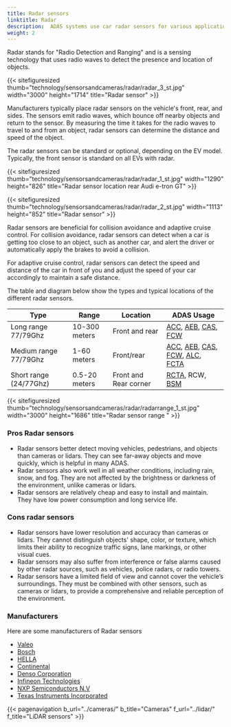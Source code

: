```yaml
---
title: Radar sensors
linktitle: Radar
description:  ADAS systems use car radar sensors for various applications, including collision avoidance, adaptive cruise control, and blind spot detection.
weight: 2
---
```

<!-- markdownlint-disable MD033 -->
Radar stands for "Radio Detection and Ranging" and is a sensing technology that uses radio waves to detect the presence and location of objects.

{{< sitefiguresized thumb="technology/sensorsandcameras/radar/radar_3_st.jpg" width="3000" height="1714" title="Radar sensor" >}}

Manufacturers typically place radar sensors on the vehicle's front, rear, and sides. The sensors emit radio waves, which bounce off nearby objects and return to the sensor. By measuring the time it takes for the radio waves to travel to and from an object, radar sensors can determine the distance and speed of the object. 

The radar sensors can be standard or optional, depending on the EV model. Typically, the front sensor is standard on all EVs with radar.

{{< sitefiguresized thumb="technology/sensorsandcameras/radar/radar_1_st.jpg" width="1290" height="826" title="Radar sensor location rear Audi e-tron GT" >}}

{{< sitefiguresized thumb="technology/sensorsandcameras/radar/radar_2_st.jpg" width="1113" height="852" title="Radar sensor" >}}

Radar sensors are beneficial for collision avoidance and adaptive cruise control.
For collision avoidance, radar sensors can detect when a car is getting too close to an object, such as another car, and alert the driver or automatically apply the brakes to avoid a collision.

For adaptive cruise control, radar sensors can detect the speed and distance of the car in front of you and adjust the speed of your car accordingly to maintain a safe distance.

The table and diagram below show the types and typical locations of the different radar sensors.

<table class="table table-striped border">
<thead>
    <tr>
        <th>
            Type
        </th>
        <th>
            Range
        </th>
        <th>
            Location
        </th>
        <th>
            ADAS Usage
        </th>
    </tr>
</thead>
<tbody>
<tr>
    <td>
        Long range 77/79Ghz
    </td>
    <td>
        10-300 meters
    </td>
    <td>
        Front and rear
    </td>
    <td>
        <a href="../../driverassistance/adaptivecruisecontrol/">ACC</a>,
        <a href="../../driverassistance/automaticemergencybraking/">AEB</a>,
        <a href="../../driverassistance/collisionavoidancesystems/">CAS</a>,
        <a href="../../driverassistance/forwardcollisionwarning/">FCW</a>
    </td>
</tr>
<tr>
    <td>
        Medium range 77/79Ghz
    </td>
    <td>
        1-60 meters
    </td>
    <td>
        Front/rear
    </td>
    <td>
        <a href="../../driverassistance/adaptivecruisecontrol/">ACC</a>,
        <a href="../../driverassistance/automaticemergencybraking/">AEB</a>,
        <a href="../../driverassistance/collisionavoidancesystems/">CAS</a>,
        <a href="../../driverassistance/forwardcollisionwarning/">FCW</a>,
        <a href="../../driverassistance/automatedlanechange/">ALC</a>,
        <a href="../../driverassistance/frontcrosstrafficassist/">FCTA</a>
    </td>
</tr>
<tr>
    <td>
        Short range (24/77Ghz)
    </td>
    <td>
        0.5-20 meters
    </td>
    <td>
        Front and Rear corner
    </td>
    <td>
         <a href="../../driverassistance/rearcrosstrafficalert/">RCTA</a>,
            RCW,
                <a href="../../driverassistance/blindspotmonitoring/">BSM</a>
    </td>
</tr>

</tbody>

</table>

{{< sitefiguresized thumb="technology/sensorsandcameras/radar/radarrange_1_st.jpg" width="3000" height="1686" title="Radar sensor range " >}}


### Pros Radar sensors

- Radar sensors better detect moving vehicles, pedestrians, and objects than cameras or lidars. They can see far-away objects and move quickly, which is helpful in many ADAS.
- Radar sensors also work well in all weather conditions, including rain, snow, and fog. They are not affected by the brightness or darkness of the environment, unlike cameras or lidars.
- Radar sensors are relatively cheap and easy to install and maintain. They have low power consumption and long service life.

### Cons radar sensors

- Radar sensors have lower resolution and accuracy than cameras or lidars. They cannot distinguish objects' shape, color, or texture, which limits their ability to recognize traffic signs, lane markings, or other visual cues.
- Radar sensors may also suffer from interference or false alarms caused by other radar sources, such as vehicles, police radars, or radio towers.
- Radar sensors have a limited field of view and cannot cover the vehicle’s surroundings. They must be combined with other sensors, such as cameras or lidars, to provide a comprehensive and reliable perception of the environment.

### Manufacturers

Here are some manufacturers of Radar sensors

- [Valeo](https://www.valeo.com/en/)
- [Bosch](https://www.bosch-mobility.com/en/solutions/sensors/front-radar-sensor/)
- [HELLA](https://www.hella.com/partnerworld/us/Product-range/ADAS-Transforming-the-automotive-industry-47101/)
- [Continental](https://www.continental-automotive.com/en/components/radars.html)
- [Denso Corporation](https://www.denso.com/global/en/driven-base/feature/mobility/)
- [Infineon Technologies](https://www.infineon.com/cms/en/product/sensor/radar-sensors/)
- [NXP Semiconductors N.V](https://www.nxp.com/applications/automotive/adas-and-safe-driving/automotive-radar-systems:RADAR-SYSTEMS)
- [Texas Instruments Incorporated](https://www.ti.com/sensors/mmwave-radar/overview.html)


{{< pagenavigation b_url="../cameras/" b_title="Cameras" f_url="../lidar/" f_title="LiDAR sensors" >}}
